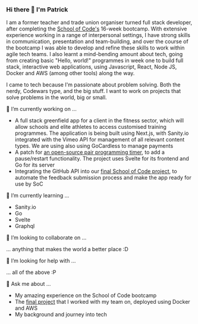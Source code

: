 ### Hi there 👋 I'm Patrick

I am a former teacher and trade union organiser turned full stack developer, after completing the [School of Code's](https://www.schoolofcode.co.uk/) 16-week bootcamp.  With extensive experience working in a range of interpersonal settings, I have strong skills in communication, presentation and team-building, and over the course of the bootcamp I was able to develop and refine these skills to work within agile tech teams.  I also learnt a mind-bending amount about tech, going from creating basic "Hello, world!" programmes in week one to build full stack, interactive web applications, using Javascript, React, Node JS, Docker and AWS (among other tools) along the way.

I came to tech because I'm passionate about problem solving.  Both the nerdy, Codewars type, and the big stuff.  I want to work on projects that solve problems in the world, big or small.

🔭 I’m currently working on ...
 
  * A full stack greenfield app for a client in the fitness sector, which will allow schools and elite athletes to access customised training programmes.  The application is being built using Next.js, with Sanity.io integrated with the Vimeo API for management of all relevant content types.  We are using also using GoCardless to manage payments
 * A patch for [an open-source pair programming timer](https://pairprogrammingtimer.com/), to add a pause/restart functionality.  The project uses Svelte for its frontend and Go for its server
 * Integrating the GitHub API into our [final School of Code project](http://52.214.103.49:3000/), to automate the feedback submission process and make the app ready for use by SoC
 
🌱 I’m currently learning ...

* Sanity.io
* Go
* Svelte
* Graphql

👯 I’m looking to collaborate on ...

... anything that makes the world a better place :D

🤔 I’m looking for help with ...

... all of the above :P

💬 Ask me about ...

* My amazing experience on the School of Code bootcamp
* The [final project](http://52.214.103.49:3000/) that I worked with my team on, deployed using Docker and AWS
* My background and journey into tech

<!-- - 📫 How to reach me: ... -->
<!-- - 😄 Pronouns: ... -->
<!-- - ⚡ Fun fact: ... -->

